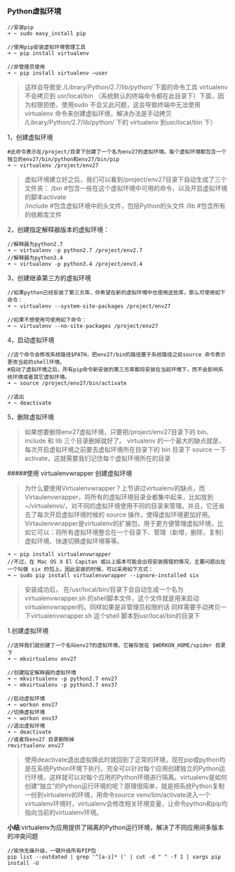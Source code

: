 ### Python虚拟环境

```
//安装pip
➜ ~ sudo easy_install pip 

//使用pip安装虚拟环境管理工具
➜ ~ pip install virtualenv

//非管理员使用
➜ ~ pip install virtualenv —user
```
>这样会导致安./Library/Python/2.7/lib/python/ 下面的命令工具 virtualenv 不会拷贝到
>usr/local/bin （系统默认的终端命令都在此目录下）下面，因为权限拒绝，使用sudo 不会又此问题，这会导致终端中无法使用 virtualenv 命令来创建虚拟环境，解决办法是手动拷贝 /Library/Python/2.7/lib/python/  下的 virtualenv 到usr/local/bin 下）

1，创建虚拟环境
```
#此命令表示在/project/目录下创建了一个名为env27的虚拟环境。每个虚拟环境都包含一个独立的env27/bin/python和env27/bin/pip
➜ ~ virtualenv /project/env27
```

>虚拟环境建立好之后，我们可以看到/project/env27目录下自动生成了三个文件夹：
>/bin    #包含一些在这个虚拟环境中可用的命令，以及开启虚拟环境的脚本activate    
>/include  #包含虚拟环境中的头文件，包括Python的头文件
>/lib      #包含所有的依赖库文件

2，创建指定解释器版本的虚拟环境：
```
//解释器为python2.7
➜ ~ virtualenv -p python2.7 /project/env2.7   
//解释器为python3.4
➜ ~ virtualenv -p python3.4 /project/env3.4   
```

3，创建继承第三方的虚拟环境
```
//如果python已经安装了第三方库，你希望在新的虚拟环境中也使用这些库，那么可使用如下命令：
➜ ~ virtualenv --system-site-packages /project/env27

//如果不想使用可使用如下命令：
➜ ~ virtualenv --no-site-packages /project/env27
```
4，启动虚拟环境
```
//这个命令会修改系统路径$PATH，把env27/bin的路径置于系统路径之前source 命令表示更改当前的shell环境。
#启动了虚拟环境之后，所有pip命令新安装的第三方库都将安装在当前环境下，而不会影响系统环境或者其它虚拟环境。
➜ ~ source /project/env27/bin/activate

//退出
➜ ~ deactivate
```

5，删除虚拟环境

>如果想要删除env27虚拟环境，只要把/project/env27目录下的 bin、include 和 lib 三个目录删掉就好了。
>virtualenv 的一个最大的缺点就是，每次开启虚拟环境之前要去虚拟环境所在目录下的 bin 目录下 source 一下 activate，这就需要我们记住每个虚拟环境所在的目录


#####使用 virtualenvwrapper 创建虚拟环境

>为什么要使用Virtualenvwrapper？上节讲过virtualenv的缺点，而Virtaulenvwrapper，将所有的虚拟环境目录全都集中起来，比如放到 ~/virtualenvs/，对不同的虚拟环境使用不同的目录来管理。并且，它还省去了每次开启虚拟环境时候的 source 操作，使得虚拟环境更加好用。Virtaulenvwrapper是virtualenv的扩展包，用于更方便管理虚拟环境，比如它可以：将所有虚拟环境整合在一个目录下、管理（新增，删除，复制）虚拟环境、快速切换虚拟环境等等。

```
➜ ~ pip install virtualenvwrapper
//不过，在 Mac OS X El Capitan 或以上版本可能会出现安装报错的情况，主要问题出在一个叫做 six 的包上。因此安装的时候，可以采用如下方式：
➜ ~ sudo pip install virtualenvwrapper --ignore-installed six
```
>安装成功后， 在/usr/local/bin/目录下会自动生成一个名为virtualenvwrapper.sh 的shell脚本文件，这个文件就是用来启动virtualenvwrapper的。同样如果是非管理员权限的话 同样需要手动拷贝一下virtualenvwrapper.sh 这个shell 脚本到usr/local/bin的目录下


1.创建虚拟环境
```
//这样我们就创建了一个名叫env27的虚拟环境，它被存放在 $WORKON_HOME/spider 目录下
➜ ~ mkvirtualenv env27

//创建指定解释器的虚拟环境
➜ ~ mkvirtualenv -p python2.7 env27
➜ ~ mkvirtualenv -p python3.7 env37

//启动虚拟环境
➜ ~ workon env27
//切换虚拟环境
➜ ~ workon env37
//退出虚拟环境
➜ ~ deactivate
//或者将env27 目录删除掉
rmvirtualenv env27 
```
>使用deactivate退出虚拟换此时就回到了正常的环境，现在pip或python均是在系统Python环境下执行。完全可以针对每个应用创建独立的Python运行环境，这样就可以对每个应用的Python环境进行隔离。virtualenv是如何创建“独立”的Python运行环境的呢？原理很简单，就是把系统Python复制一份到virtualenv的环境，用命令source venv/bin/activate进入一个virtualenv环境时，virtualenv会修改相关环境变量，让命令python和pip均指向当前的virtualenv环境。

**小结**:virtualenv为应用提供了隔离的Python运行环境，解决了不同应用间多版本的冲突问题

```
//愉快无痛升级，一键升级所有PIP包
pip list --outdated | grep '^[a-z]* (' | cut -d " " -f 1 | xargs pip install -U
```

